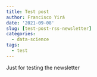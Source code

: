 ```yaml
---
title: Test post
author: Francisco Yirá
date: '2021-09-08'
slug: [test-post-rss-newsletter]
categories:
  - data-science
tags:
  - test
---
```


Just for testing the newsletter
